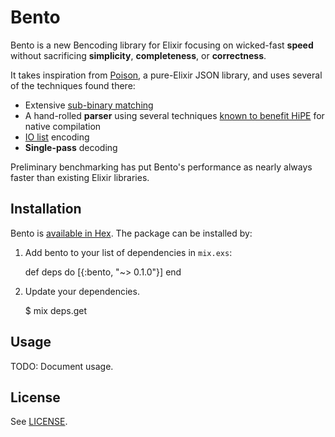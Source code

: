 # Bento

Bento is a new Bencoding library for Elixir focusing on wicked-fast **speed**
without sacrificing **simplicity**, **completeness**, or **correctness**.

It takes inspiration from [Poison](https://github.com/devinus/poison), a
pure-Elixir JSON library, and uses several of the techniques found there:

* Extensive [sub-binary matching](http://erlang.org/euc/07/papers/1700Gustafsson.pdf)
* A hand-rolled **parser** using several techniques [known to benefit HiPE](http://erlang.org/workshop/2003/paper/p36-sagonas.pdf)
  for native compilation
* [IO list](http://jlouisramblings.blogspot.com/2013/07/problematic-traits-in-erlang.html)
  encoding
* **Single-pass** decoding

Preliminary benchmarking has put Bento's performance as nearly always faster than existing Elixir libraries.

## Installation

Bento is [available in Hex](https://hex.pm/packages/bento). The package can be installed by:

  1. Add bento to your list of dependencies in `mix.exs`:

        def deps do
          [{:bento, "~> 0.1.0"}]
        end

  2. Update your dependencies.

        $ mix deps.get

## Usage

TODO: Document usage.

## License

See [LICENSE](LICENSE).
